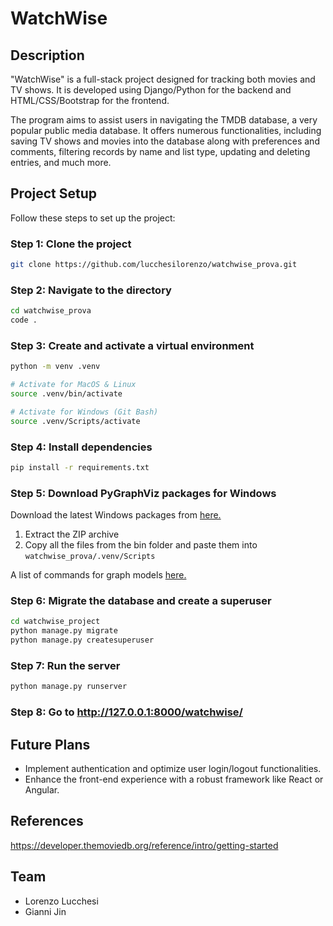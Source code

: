 # WatchWise

## Description

"WatchWise" is a full-stack project designed for tracking both movies and TV shows. It is developed using Django/Python for the backend and HTML/CSS/Bootstrap for the frontend.

The program aims to assist users in navigating the TMDB database, a very popular public media database. It offers numerous functionalities, including saving TV shows and movies into the database along with preferences and comments, filtering records by name and list type, updating and deleting entries, and much more.


## Project Setup

Follow these steps to set up the project:

### **Step 1**: Clone the project

```bash
git clone https://github.com/lucchesilorenzo/watchwise_prova.git
```

### **Step 2**: Navigate to the directory

```bash
cd watchwise_prova
code .
```

### **Step 3**: Create and activate a virtual environment

```bash
python -m venv .venv

# Activate for MacOS & Linux
source .venv/bin/activate

# Activate for Windows (Git Bash)
source .venv/Scripts/activate
```

### **Step 4**: Install dependencies

```bash
pip install -r requirements.txt
```

### **Step 5**: Download PyGraphViz packages for Windows

Download the latest Windows packages from
[here.](https://graphviz.org/download)

1. Extract the ZIP archive
2. Copy all the files from the bin folder and paste them into ```watchwise_prova/.venv/Scripts```

A list of commands for graph models
[here.](https://django-extensions.readthedocs.io/en/latest/graph_models.html)

### **Step 6**: Migrate the database and create a superuser

```bash
cd watchwise_project
python manage.py migrate
python manage.py createsuperuser
```

### **Step 7**: Run the server

```bash
python manage.py runserver
```

### **Step 8**: Go to http://127.0.0.1:8000/watchwise/


## Future Plans
- Implement authentication and optimize user login/logout functionalities.
- Enhance the front-end experience with a robust framework like React or Angular.


## References

https://developer.themoviedb.org/reference/intro/getting-started


## Team
<ul>
    <li>Lorenzo Lucchesi</li>
    <li>Gianni Jin</li>
</ul>

